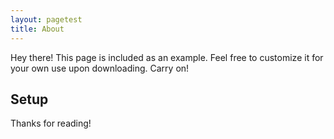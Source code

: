 ```yaml
---
layout: pagetest
title: About
---
```


<p class="message">
  Hey there! This page is included as an example. Feel free to customize it for your own use upon downloading. Carry on!
</p>

## Setup


Thanks for reading!
